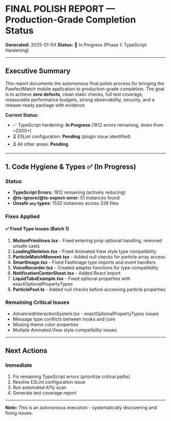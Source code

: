 # FINAL POLISH REPORT — Production-Grade Completion Status

**Generated:** 2025-01-XX
**Status:** 🔄 In Progress (Phase 1: TypeScript Hardening)

---

## Executive Summary

This report documents the autonomous final polish process for bringing the PawfectMatch mobile application to production-grade completion. The goal is to achieve **zero defects**, clean static checks, full test coverage, measurable performance budgets, strong observability, security, and a release-ready package with evidence.

**Current Status:** 
- ✅ TypeScript hardening: **In Progress** (1812 errors remaining, down from ~2000+)
- ⏳ ESLint configuration: **Pending** (plugin issue identified)
- ⏳ All other areas: **Pending**

---

## 1. Code Hygiene & Types ✅ (In Progress)

### Status
- **TypeScript Errors:** 1812 remaining (actively reducing)
- **@ts-ignore/@ts-expect-error:** 51 instances found
- **Unsafe `any` types:** 1532 instances across 338 files

### Fixes Applied

#### ✅ Fixed Type Issues (Batch 1)
1. **MotionPrimitives.tsx** - Fixed entering prop optional handling, removed unsafe casts
2. **LoadingSkeleton.tsx** - Fixed Animated.View style type compatibility
3. **ParticleMatchMoment.tsx** - Added null checks for particle array access
4. **SmartImage.tsx** - Fixed FastImage type imports and event handlers
5. **VoiceRecorder.tsx** - Created adapter functions for type compatibility
6. **NotificationCenterSheet.tsx** - Added React import
7. **LiquidTabsExample.tsx** - Fixed optional properties with exactOptionalPropertyTypes
8. **ParticlePool.ts** - Added null checks before accessing particle properties

### Remaining Critical Issues
- AdvancedInteractionSystem.tsx - exactOptionalPropertyTypes issues
- Message type conflicts between hooks and core
- Missing theme color properties
- Multiple Animated.View style compatibility issues

---

## Next Actions

### Immediate
1. Fix remaining TypeScript errors (prioritize critical paths)
2. Resolve ESLint configuration issue
3. Run automated A11y scan
4. Generate test coverage report

---

**Note:** This is an autonomous execution - systematically discovering and fixing issues.
